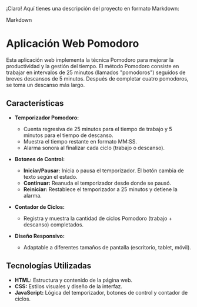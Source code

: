 ¡Claro! Aquí tienes una descripción del proyecto en formato Markdown:

Markdown

# Aplicación Web Pomodoro

Esta aplicación web implementa la técnica Pomodoro para mejorar la productividad y la gestión del tiempo. El método Pomodoro consiste en trabajar en intervalos de 25 minutos (llamados "pomodoros") seguidos de breves descansos de 5 minutos. Después de completar cuatro pomodoros, se toma un descanso más largo.

## Características

*   **Temporizador Pomodoro:**
    *   Cuenta regresiva de 25 minutos para el tiempo de trabajo y 5 minutos para el tiempo de descanso.
    *   Muestra el tiempo restante en formato MM:SS.
    *   Alarma sonora al finalizar cada ciclo (trabajo o descanso).

*   **Botones de Control:**
    *   **Iniciar/Pausar:** Inicia o pausa el temporizador. El botón cambia de texto según el estado.
    *   **Continuar:** Reanuda el temporizador desde donde se pausó.
    *   **Reiniciar:** Restablece el temporizador a 25 minutos y detiene la alarma.

*   **Contador de Ciclos:**
    *   Registra y muestra la cantidad de ciclos Pomodoro (trabajo + descanso) completados.

*   **Diseño Responsivo:**
    *   Adaptable a diferentes tamaños de pantalla (escritorio, tablet, móvil).

## Tecnologías Utilizadas

*   **HTML:** Estructura y contenido de la página web.
*   **CSS:** Estilos visuales y diseño de la interfaz.
*   **JavaScript:** Lógica del temporizador, botones de control y contador de ciclos.
